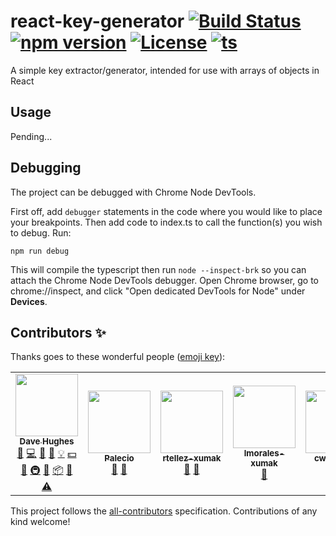 # react-key-generator [![Build Status][ci-badge]][ci-link] [![npm version][npm-badge]][npm-link] [![License][license-image]][license-url] [![ts][ts-badge]][ts-link]

[ci-badge]: https://travis-ci.com/dlh3/react-key-generator.svg?branch=master
[ci-link]: https://travis-ci.com/dlh3/react-key-generator
[npm-badge]: https://badge.fury.io/js/react-key-generator.svg
[npm-link]: https://badge.fury.io/js/react-key-generator
[license-url]: https://opensource.org/licenses/MIT
[license-image]: https://img.shields.io/npm/l/react-key-generator.svg
[ts-badge]: https://badges.frapsoft.com/typescript/code/typescript.svg?v=101
[ts-link]: https://www.typescriptlang.org/

A simple key extractor/generator, intended for use with arrays of objects in React

## Usage
Pending...

## Debugging
The project can be debugged with Chrome Node DevTools.

First off, add `debugger` statements in the code where you would like to place your breakpoints.  Then add code to index.ts to call the function(s) you wish to debug.  Run:

`npm run debug`

This will compile the typescript then run `node --inspect-brk` so you can attach the Chrome Node DevTools debugger.  Open Chrome browser, go to chrome://inspect, and click "Open dedicated DevTools for Node" under **Devices**.

## Contributors ✨

Thanks goes to these wonderful people ([emoji key](https://allcontributors.org/docs/en/emoji-key)):

<!-- ALL-CONTRIBUTORS-LIST:START - Do not remove or modify this section -->
<!-- prettier-ignore-start -->
<!-- markdownlint-disable -->
<table>
  <tr>
    <td align="center"><a href="https://github.com/dlh3"><img src="https://avatars3.githubusercontent.com/u/648035?v=4?s=100" width="100px;" alt=""/><br /><sub><b>Dave Hughes</b></sub></a><br /><a href="#question-dlh3" title="Answering Questions">💬</a> <a href="https://github.com/dlh3/react-key-generator/commits?author=dlh3" title="Code">💻</a> <a href="#design-dlh3" title="Design">🎨</a> <a href="https://github.com/dlh3/react-key-generator/commits?author=dlh3" title="Documentation">📖</a> <a href="#example-dlh3" title="Examples">💡</a> <a href="#financial-dlh3" title="Financial">💵</a> <a href="#ideas-dlh3" title="Ideas, Planning, & Feedback">🤔</a> <a href="#infra-dlh3" title="Infrastructure (Hosting, Build-Tools, etc)">🚇</a> <a href="#maintenance-dlh3" title="Maintenance">🚧</a> <a href="#platform-dlh3" title="Packaging/porting to new platform">📦</a> <a href="https://github.com/dlh3/react-key-generator/pulls?q=is%3Apr+reviewed-by%3Adlh3" title="Reviewed Pull Requests">👀</a> <a href="https://github.com/dlh3/react-key-generator/commits?author=dlh3" title="Tests">⚠️</a></td>
    <td align="center"><a href="https://github.com/palecio-xumak"><img src="https://avatars2.githubusercontent.com/u/1945404?v=4?s=100" width="100px;" alt=""/><br /><sub><b>Palecio</b></sub></a><br /><a href="#question-palecio-xumak" title="Answering Questions">💬</a> <a href="#ideas-palecio-xumak" title="Ideas, Planning, & Feedback">🤔</a></td>
    <td align="center"><a href="https://github.com/rtellez-xumak"><img src="https://avatars1.githubusercontent.com/u/8192902?v=4?s=100" width="100px;" alt=""/><br /><sub><b>rtellez-xumak</b></sub></a><br /><a href="#question-rtellez-xumak" title="Answering Questions">💬</a> <a href="#ideas-rtellez-xumak" title="Ideas, Planning, & Feedback">🤔</a></td>
    <td align="center"><a href="https://github.com/lmorales-xumak"><img src="https://avatars0.githubusercontent.com/u/65908942?v=4?s=100" width="100px;" alt=""/><br /><sub><b>lmorales-xumak</b></sub></a><br /><a href="#question-lmorales-xumak" title="Answering Questions">💬</a></td>
    <td align="center"><a href="https://cwparsons.ca/"><img src="https://avatars3.githubusercontent.com/u/786967?v=4?s=100" width="100px;" alt=""/><br /><sub><b>cwparsons</b></sub></a><br /><a href="#question-cwparsons" title="Answering Questions">💬</a> <a href="#ideas-cwparsons" title="Ideas, Planning, & Feedback">🤔</a></td>
    <td align="center"><a href="https://stackoverflow.com/users/4443323/tomasz-mularczyk?tab=profile"><img src="https://avatars2.githubusercontent.com/u/12544704?v=4?s=100" width="100px;" alt=""/><br /><sub><b>Tomek</b></sub></a><br /><a href="#ideas-Tomekmularczyk" title="Ideas, Planning, & Feedback">🤔</a></td>
  </tr>
</table>

<!-- markdownlint-enable -->
<!-- prettier-ignore-end -->
<!-- ALL-CONTRIBUTORS-LIST:END -->

This project follows the [all-contributors](https://github.com/all-contributors/all-contributors) specification. Contributions of any kind welcome!
